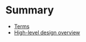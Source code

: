 # Summary

* [Terms](docs/en/terms.md)
* [High-level design overview](docs/en/desing-overview\README.md)

